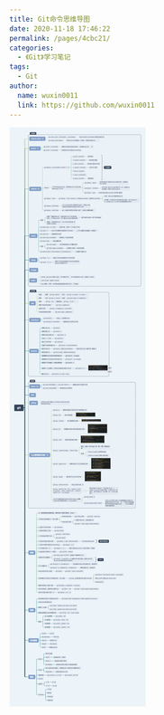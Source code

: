 ```yaml
---
title: Git命令思维导图
date: 2020-11-18 17:46:22
permalink: /pages/4cbc21/
categories: 
  - 《Git》学习笔记
tags: 
  - Git
author: 
  name: wuxin0011
  link: https://github.com/wuxin0011
---
```

![Git命令思维导图](/img/git.png)
